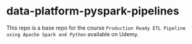 # data-platform-pyspark-pipelines
This repo is a base repo for the course `Production Ready ETL Pipeline using Apache Spark and Python` available on Udemy.
